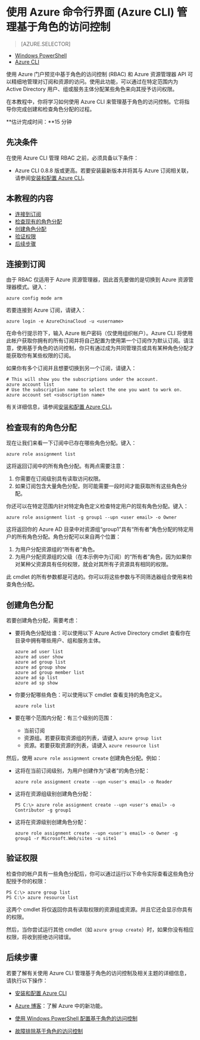 <properties
	pageTitle="使用 Azure 命令行界面管理基于角色的访问控制"
	description="使用 Azure 命令行界面管理基于角色的访问控制"
	services="azure-portal"
	documentationCenter="na"
	authors="IHenkel"
	manager="stevenpo"
	editor=""/>

<tags 
	ms.service="azure-portal" 
	ms.date="08/14/2015"
	wacn.date="10/03/2015"/>

# 使用 Azure 命令行界面 (Azure CLI) 管理基于角色的访问控制 #

> [AZURE.SELECTOR]
- [Windows PowerShell](/documentation/articles/role-based-access-control-powershell)
- [Azure CLI](/documentation/articles/role-based-access-control-xplat-cli)

使用 Azure 门户预览中基于角色的访问控制 (RBAC) 和 Azure 资源管理器 API 可以精细地管理对订阅和资源的访问。使用此功能，可以通过在特定范围内为 Active Directory 用户、组或服务主体分配某些角色来向其授予访问权限。

在本教程中，你将学习如何使用 Azure CLI 来管理基于角色的访问控制。它将指导你完成创建和检查角色分配的过程。

**估计完成时间：**15 分钟

## 先决条件 ##

在使用 Azure CLI 管理 RBAC 之前，必须具备以下条件：

- Azure CLI 0.8.8 版或更高。若要安装最新版本并将其与 Azure 订阅相关联，请参阅[安装和配置 Azure CLI](/documentation/articles/xplat-cli-install)。


## 本教程的内容 ##

* [连接到订阅](#connect)
* [检查现有的角色分配](#check)
* [创建角色分配](#create)
* [验证权限](#verify)
* [后续步骤](#next)

## <a id="connect"></a>连接到订阅 ##

由于 RBAC 仅适用于 Azure 资源管理器，因此首先要做的是切换到 Azure 资源管理器模式。键入：

    azure config mode arm



若要连接到 Azure 订阅，请键入：

    azure login -e AzureChinaCloud -u <username> 

在命令行提示符下，输入 Azure 帐户密码（仅使用组织帐户）。Azure CLI 将使用此帐户获取你拥有的所有订阅并将自己配置为使用第一个订阅作为默认订阅。请注意，使用基于角色的访问控制，你只有通过成为共同管理员或具有某种角色分配才能获取你有某些权限的订阅。

如果你有多个订阅并且想要切换到另一个订阅，请键入：

    # This will show you the subscriptions under the account.
    azure account list
    # Use the subscription name to select the one you want to work on.
    azure account set <subscription name>

有关详细信息，请参阅[安装和配置 Azure CLI](/documentation/articles/xplat-cli-install)。

## <a id="check"></a>检查现有的角色分配 ##

现在让我们来看一下订阅中已存在哪些角色分配。键入：

    azure role assignment list

这将返回订阅中的所有角色分配。有两点需要注意：

1. 你需要在订阅级别具有读取访问权限。
2. 如果订阅包含大量角色分配，则可能需要一段时间才能获取所有这些角色分配。

你还可以在特定范围内针对特定角色定义检查特定用户的现有角色分配。键入：

    azure role assignment list -g group1 --upn <user email> -o Owner

这将返回你的 Azure AD 目录中对资源组“group1”具有“所有者”角色分配的特定用户的所有角色分配。角色分配可以来自两个位置：

1. 为用户分配资源组的“所有者”角色。
2. 为用户分配资源组的父级（在本示例中为订阅）的“所有者”角色，因为如果你对某种父资源具有任何权限，就会对其所有子资源具有相同的权限。

此 cmdlet 的所有参数都是可选的。你可以将这些参数与不同筛选器组合使用来检查角色分配。

## <a id="create"></a>创建角色分配 ##

若要创建角色分配，需要考虑：

- 要将角色分配给谁：可以使用以下 Azure Active Directory cmdlet 查看你在目录中拥有哪些用户、组和服务主体。

    ```
    azure ad user list  
    azure ad user show  
    azure ad group list  
    azure ad group show  
    azure ad group member list  
    azure ad sp list  
    azure ad sp show  
    ```

- 你要分配哪些角色：可以使用以下 cmdlet 查看支持的角色定义。

    `azure role list`

- 要在哪个范围内分配：有三个级别的范围：

    - 当前订阅
    - 资源组。若要获取资源组的列表，请键入 `azure group list`
    - 资源。若要获取资源的列表，请键入 `azure resource list`

然后，使用 `azure role assignment create` 创建角色分配。例如：

 - 这将在当前订阅级别，为用户创建作为“读者”的角色分配：

    `azure role assignment create --upn <user's email> -o Reader`

- 这将在资源组级别创建角色分配：

    `PS C:\> azure role assignment create --upn <user's email> -o Contributor -g group1`

- 这将在资源级别创建角色分配：

    `azure role assignment create --upn <user's email> -o Owner -g group1 -r Microsoft.Web/sites -u site1`

## <a id="verify"></a>验证权限 ##

检查你的帐户具有一些角色分配后，你可以通过运行以下命令实际查看这些角色分配授予你的权限：

    PS C:\> azure group list
    PS C:\> azure resource list

这两个 cmdlet 将仅返回你具有读取权限的资源组或资源。并且它还会显示你具有的权限。

然后，当你尝试运行其他 cmdlet（如 `azure group create`）时，如果你没有相应权限，将收到拒绝访问错误。

## <a id="next"></a>后续步骤 ##

若要了解有关使用 Azure CLI 管理基于角色的访问控制及相关主题的详细信息，请执行以下操作：


- [安装和配置 Azure CLI](/documentation/articles/xplat-cli-install)


- [Azure 博客](http://blogs.msdn.com/windowsazure)：了解 Azure 中的新功能。
- [使用 Windows PowerShell 配置基于角色的访问控制](/documentation/articles/role-based-access-control-powershell)
- [故障排除基于角色的访问控制](/documentation/articles/role-based-access-control-troubleshooting)

<!---HONumber=71-->